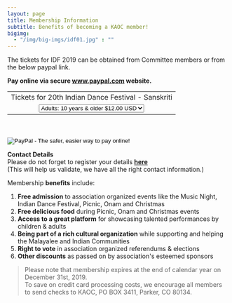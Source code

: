 ```yaml
---
layout: page
title: Membership Information
subtitle: Benefits of becoming a KAOC member!
bigimg:
  - "/img/big-imgs/idf01.jpg" : ""
---
```


The tickets for IDF 2019 can be obtained from Committee members or from the below paypal link. 

**Pay online via secure www.paypal.com website.**
<form target="paypal" action="https://www.paypal.com/cgi-bin/webscr" method="post">
<input type="hidden" name="cmd" value="_s-xclick">
<input type="hidden" name="hosted_button_id" value="778CE82TRHJVY">
<table style="width:800px;text-align:center;">
<tr><td><input type="hidden" name="on0" value="Tickets">Tickets for 20th Indian Dance Festival - Sanskriti<br/></td></tr><tr><td><select name="os0">
<option value="Adults: 10 years & older">Adults: 10 years & older $12.00 USD</option>
<option value="Kids: 5 - 10 years">Kids: 5 - 10 years $7.00 USD</option>
</select> </td></tr>
</table>
<br/>
<br/>
<input type="hidden" name="currency_code" value="USD">
<input type="image" src="https://www.paypalobjects.com/en_US/i/btn/btn_cart_LG.gif" border="0" name="submit" alt="PayPal - The safer, easier way to pay online!">
<img alt="" border="0" src="https://www.paypalobjects.com/en_US/i/scr/pixel.gif" width="1" height="1">
</form>

**Contact Details**<br/>
Please do not forget to register your details **[here](https://tinyurl.com/KAOC2019)**<br/>
(This will help us validate, we have all the right contact information.)

Membership **benefits** include:  
1. **Free admission** to association organized events like the Music Night, Indian Dance Festival, Picnic, Onam and Christmas  
2. **Free delicious food** during Picnic, Onam and Christmas events  
3. **Access to a great platform** for showcasing talented performances by children & adults  
4. **Being part of a rich cultural organization** while supporting and helping the Malayalee and Indian Communities  
5. **Right to vote** in association organized referendums & elections  
6. **Other discounts** as passed on by association's esteemed sponsors  

>Please note that membership expires at the end of calendar year on December 31st, 2019. <br/>
To save on credit card processing costs, we encourage all members to send checks to KAOC, PO BOX 3411, Parker, CO 80134.
